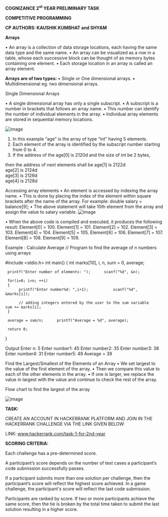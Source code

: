 **COGNIZANCE 2<sup>st</sup> YEAR PRELIMINARY TASK**

**COMPETITIVE PROGRAMMING**

**CP AUTHORS: KAUSHIK KUMBHAT and SHYAM**

**Arrays** 
 
•	An array is a collection of data storage locations, each having the same data type and the same name. 
•	An array can be visualized as a row in a table, whose each successive block can be thought of as memory bytes containing one element. 
•	Each storage location in an array is called an array element. 
 
 
**Arrays are of two types:**
•	Single or One dimensional arrays. 
•	Multidimensional eg. two dimensional arrays. 
 
Single Dimensional Arrays 
 
•	A single dimensional array has only a single subscript. 
•	A subscript is a number in brackets that follows an array name. 
•	This number can identify the number of individual elements in the array. 
•	Individual array elements are stored in sequential memory locations. 

 ![image](https://github.com/user-attachments/assets/70a2b23d-545f-45f7-b4d8-348a002aa0b5)

1.	In this example “age” is the array of type “int” having 5 elements.  
2.	Each element of the array is identified by the subscript number starting from 0 to 4. 
3.	If the address of the  age[0] is 2120d and the size of int be 2 bytes,  
 
then the address of next elements shall be 
             age[1] is 2122d              
             age[2] is 2124d             
             age[3] is 2126d             
             age[4] is 2128d 
 
Accessing array elements 
•	An element is accessed by indexing the array name. 
•	This is done by placing the index of the element within square brackets after the name of the array. 
For example: 
double salary = balance[9]; 
•	The above statement will take 10th element from the array and assign the value to salary variable. 
  ![image](https://github.com/user-attachments/assets/4f357c8e-ec6d-4f09-8820-63e538960fd5)

 
•	When the above code is compiled and executed, it produces the following result: 
Element[0] = 100. 
Element[1] = 101. 
Element[2] = 102. 
Element[3] = 103. 
Element[4] = 104. 
Element[5] = 105. 
Element[6] = 106. 
Element[7] = 107. 
Element[8] = 108. 
Element[9] = 109. 
 
Example : Calculate Average 
// Program to find the average of n numbers using arrays 
 
#include <stdio.h> int main() {      int marks[10], i, n, sum = 0, average; 
 
     printf("Enter number of elements: ");      scanf("%d", &n); 
 
     for(i=0; i<n; ++i) 
     { 
          printf("Enter number%d: ",i+1);           scanf("%d", &marks[i]); 
           
          // adding integers entered by the user to the sum variable           sum += marks[i]; 
     } 
 
     average = sum/n;      printf("Average = %d", average); 
 
     return 0; 
} 
 
 
Output 
Enter n: 5 
Enter number1: 45 
Enter number2: 35 
Enter number3: 38 
Enter number4: 31 
Enter number5: 49 
Average = 39 

Find the Largest/Smallest of the Elements of an Array 
•	We set largest to the value of the first element of the array. 
•	Then we compare this value to each of the other elements in the array. 
•	If one is larger, we replace the value in largest with the value and continue to check the rest of the array. 
 
Flow chart to find the largest of the array 
   
![image](https://github.com/user-attachments/assets/71a096de-d626-49d2-a298-19a0ea6822bb)



**TASK:**

CREATE AN ACCOUNT IN HACKERRANK PLATFORM AND JOIN IN THE HACKERRANK CHALLENGE VIA THE LINK GIVEN BELOW:

LINK: www.hackerrank.com/task-1-for-2nd-year

**SCORING CRITERIA:**

Each challenge has a pre-determined score.

A participant’s score depends on the number of test cases a participant’s code submission successfully passes.

If a participant submits more than one solution per challenge, then the participant’s score will reflect the highest score achieved. In a game challenge, the participant's score will reflect the last code submission.

Participants are ranked by score. If two or more participants achieve the same score, then the tie is broken by the total time taken to submit the last solution resulting in a higher score.
 
